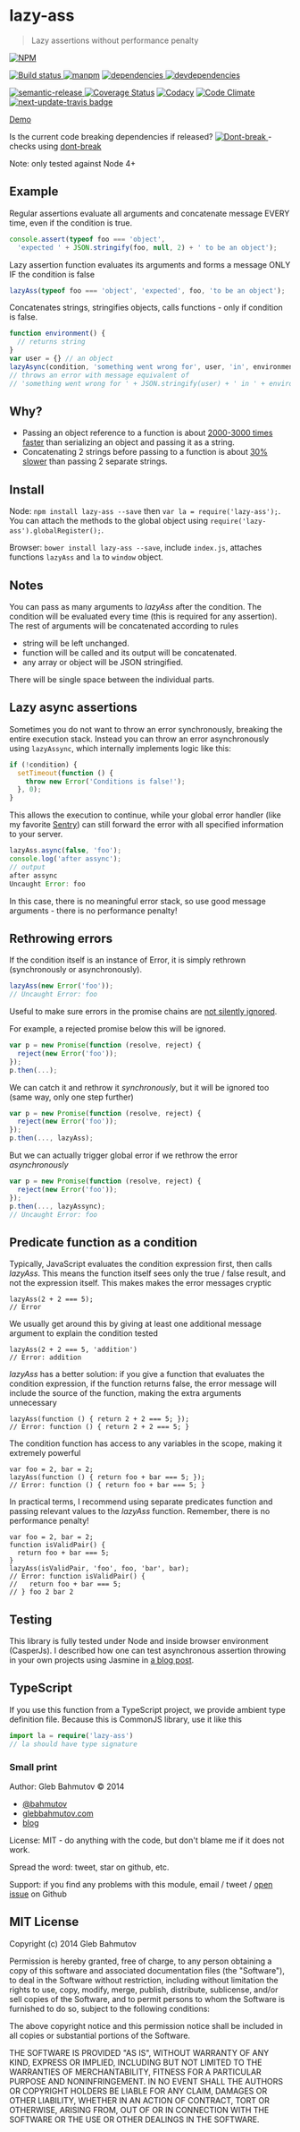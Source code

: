 # lazy-ass

> Lazy assertions without performance penalty

[![NPM][lazy-ass-icon] ][lazy-ass-url]

[![Build status][lazy-ass-ci-image] ][lazy-ass-ci-url]
[![manpm](https://img.shields.io/badge/manpm-compatible-3399ff.svg)](https://github.com/bahmutov/manpm)
[![dependencies][lazy-ass-dependencies-image] ][lazy-ass-dependencies-url]
[![devdependencies][lazy-ass-devdependencies-image] ][lazy-ass-devdependencies-url]

[![semantic-release][semantic-image] ][semantic-url]
[![Coverage Status][lazy-ass-coverage-image]][lazy-ass-coverage-url]
[![Codacy][lazy-ass-codacy-image]][lazy-ass-codacy-url]
[![Code Climate][lazy-ass-code-climate-image]][lazy-ass-code-climate-url]
[![next-update-travis badge][nut-badge]][nut-readme]

[Demo](http://glebbahmutov.com/lazy-ass/)

Is the current code breaking dependencies if released?
[![Dont-break][circle-ci-image] ][circle-ci-url] - checks using
[dont-break](https://github.com/bahmutov/dont-break)

[circle-ci-image]: https://circleci.com/gh/bahmutov/lazy-ass.svg?style=svg
[circle-ci-url]: https://circleci.com/gh/bahmutov/lazy-ass

Note: only tested against Node 4+

## Example

Regular assertions evaluate all arguments and concatenate message
EVERY time, even if the condition is true.

```js
console.assert(typeof foo === 'object',
  'expected ' + JSON.stringify(foo, null, 2) + ' to be an object');
```

Lazy assertion function evaluates its arguments and forms
a message ONLY IF the condition is false

```js
lazyAss(typeof foo === 'object', 'expected', foo, 'to be an object');
```

Concatenates strings, stringifies objects, calls functions - only if
condition is false.

```js
function environment() {
  // returns string
}
var user = {} // an object
lazyAsync(condition, 'something went wrong for', user, 'in', environment);
// throws an error with message equivalent of
// 'something went wrong for ' + JSON.stringify(user) + ' in ' + environment()
```

## Why?

* Passing an object reference to a function is about
[2000-3000 times faster](http://jsperf.com/object-json-stringify)
than serializing an object and passing it as a string.
* Concatenating 2 strings before passing to a function is about
[30% slower](http://jsperf.com/string-concat-vs-pass-string-reference)
than passing 2 separate strings.

## Install

Node: `npm install lazy-ass --save` then `var la = require('lazy-ass');`.
You can attach the methods to the global object using
`require('lazy-ass').globalRegister();`.

Browser: `bower install lazy-ass --save`, include `index.js`,
attaches functions `lazyAss` and `la` to `window` object.

## Notes

You can pass as many arguments to *lazyAss* after the condition. The condition
will be evaluated every time (this is required for any assertion). The rest of arguments
will be concatenated according to rules

* string will be left unchanged.
* function will be called and its output will be concatenated.
* any array or object will be JSON stringified.

There will be single space between the individual parts.

## Lazy async assertions

Sometimes you do not want to throw an error synchronously, breaking the entire
execution stack. Instead you can throw an error asynchronously using `lazyAssync`,
which internally implements logic like this:

```js
if (!condition) {
  setTimeout(function () {
    throw new Error('Conditions is false!');
  }, 0);
}
```

This allows the execution to continue, while your global error handler (like
my favorite [Sentry](http://glebbahmutov.com/blog/know-unknown-unknowns-with-sentry/))
can still forward the error with all specified information to your server.

```js
lazyAss.async(false, 'foo');
console.log('after assync');
// output
after assync
Uncaught Error: foo
```

In this case, there is no meaningful error stack, so use good message
arguments - there is no performance penalty!

## Rethrowing errors

If the condition itself is an instance of Error, it is simply rethrown (synchronously or
asynchronously).

```js
lazyAss(new Error('foo'));
// Uncaught Error: foo
```

Useful to make sure errors in the promise chains are
[not silently ignored](https://glebbahmutov.com/blog/why-promises-need-to-be-done/).

For example, a rejected promise below this will be ignored.

```js
var p = new Promise(function (resolve, reject) {
  reject(new Error('foo'));
});
p.then(...);
```

We can catch it and rethrow it *synchronously*, but it will be ignored too (same way,
only one step further)

```js
var p = new Promise(function (resolve, reject) {
  reject(new Error('foo'));
});
p.then(..., lazyAss);
```

But we can actually trigger global error if we rethrow the error *asynchronously*

```js
var p = new Promise(function (resolve, reject) {
  reject(new Error('foo'));
});
p.then(..., lazyAssync);
// Uncaught Error: foo
```

## Predicate function as a condition

Typically, JavaScript evaluates the condition expression first, then calls *lazyAss*.
This means the function itself sees only the true / false result, and not the expression
itself. This makes makes the error messages cryptic

    lazyAss(2 + 2 === 5);
    // Error

We usually get around this by giving at least one additional message argument to
explain the condition tested

    lazyAss(2 + 2 === 5, 'addition')
    // Error: addition

*lazyAss* has a better solution: if you give a function that evaluates the condition
expression, if the function returns false, the error message will include the source
of the function, making the extra arguments unnecessary

    lazyAss(function () { return 2 + 2 === 5; });
    // Error: function () { return 2 + 2 === 5; }

The condition function has access to any variables in the scope, making it extremely
powerful

    var foo = 2, bar = 2;
    lazyAss(function () { return foo + bar === 5; });
    // Error: function () { return foo + bar === 5; }

In practical terms, I recommend using separate predicates function and
passing relevant values to the *lazyAss* function. Remember, there is no performance
penalty!

    var foo = 2, bar = 2;
    function isValidPair() {
      return foo + bar === 5;
    }
    lazyAss(isValidPair, 'foo', foo, 'bar', bar);
    // Error: function isValidPair() {
    //   return foo + bar === 5;
    // } foo 2 bar 2

## Testing

This library is fully tested under Node and inside browser environment (CasperJs).
I described how one can test asynchronous assertion throwing in your own projects
using Jasmine in [a blog post](http://glebbahmutov.com/blog/testing-async-lazy-assertion/).

## TypeScript

If you use this function from a TypeScript project, we provide ambient type
definition file. Because this is CommonJS library, use it like this

```ts
import la = require('lazy-ass')
// la should have type signature
```

### Small print

Author: Gleb Bahmutov &copy; 2014

* [@bahmutov](https://twitter.com/bahmutov)
* [glebbahmutov.com](http://glebbahmutov.com)
* [blog](http://glebbahmutov.com/blog)

License: MIT - do anything with the code, but don't blame me if it does not work.

Spread the word: tweet, star on github, etc.

Support: if you find any problems with this module, email / tweet /
[open issue](https://github.com/bahmutov/lazy-ass/issues) on Github

## MIT License

Copyright (c) 2014 Gleb Bahmutov

Permission is hereby granted, free of charge, to any person
obtaining a copy of this software and associated documentation
files (the "Software"), to deal in the Software without
restriction, including without limitation the rights to use,
copy, modify, merge, publish, distribute, sublicense, and/or sell
copies of the Software, and to permit persons to whom the
Software is furnished to do so, subject to the following
conditions:

The above copyright notice and this permission notice shall be
included in all copies or substantial portions of the Software.

THE SOFTWARE IS PROVIDED "AS IS", WITHOUT WARRANTY OF ANY KIND,
EXPRESS OR IMPLIED, INCLUDING BUT NOT LIMITED TO THE WARRANTIES
OF MERCHANTABILITY, FITNESS FOR A PARTICULAR PURPOSE AND
NONINFRINGEMENT. IN NO EVENT SHALL THE AUTHORS OR COPYRIGHT
HOLDERS BE LIABLE FOR ANY CLAIM, DAMAGES OR OTHER LIABILITY,
WHETHER IN AN ACTION OF CONTRACT, TORT OR OTHERWISE, ARISING
FROM, OUT OF OR IN CONNECTION WITH THE SOFTWARE OR THE USE OR
OTHER DEALINGS IN THE SOFTWARE.

[lazy-ass-icon]: https://nodei.co/npm/lazy-ass.svg?downloads=true
[lazy-ass-url]: https://npmjs.org/package/lazy-ass
[lazy-ass-ci-image]: https://travis-ci.org/bahmutov/lazy-ass.svg?branch=master
[lazy-ass-ci-url]: https://travis-ci.org/bahmutov/lazy-ass
[lazy-ass-coverage-image]: https://coveralls.io/repos/bahmutov/lazy-ass/badge.svg
[lazy-ass-coverage-url]: https://coveralls.io/r/bahmutov/lazy-ass
[lazy-ass-code-climate-image]: https://codeclimate.com/github/bahmutov/lazy-ass/badges/gpa.svg
[lazy-ass-code-climate-url]: https://codeclimate.com/github/bahmutov/lazy-ass
[lazy-ass-codacy-image]: https://www.codacy.com/project/badge/b60a0810c9af4fe4b2ae685932dbbdb8
[lazy-ass-codacy-url]: https://www.codacy.com/public/bahmutov/lazy-ass.git
[lazy-ass-dependencies-image]: https://david-dm.org/bahmutov/lazy-ass.svg
[lazy-ass-dependencies-url]: https://david-dm.org/bahmutov/lazy-ass
[lazy-ass-devdependencies-image]: https://david-dm.org/bahmutov/lazy-ass/dev-status.svg
[lazy-ass-devdependencies-url]: https://david-dm.org/bahmutov/lazy-ass#info=devDependencies
[semantic-image]: https://img.shields.io/badge/%20%20%F0%9F%93%A6%F0%9F%9A%80-semantic--release-e10079.svg
[semantic-url]: https://github.com/semantic-release/semantic-release
[nut-badge]: https://img.shields.io/badge/next--update--travis-ok-green.svg
[nut-readme]: https://github.com/bahmutov/next-update-travis#readme
